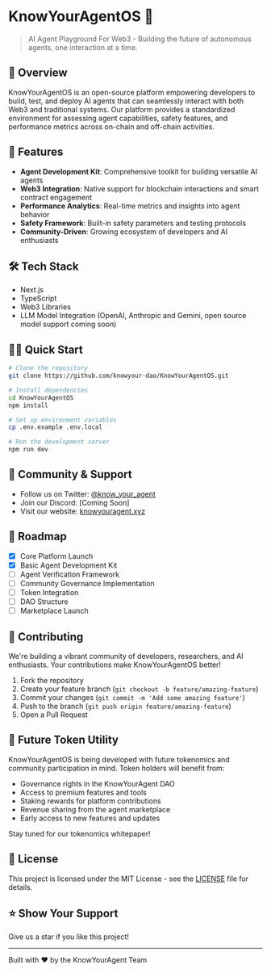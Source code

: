# KnowYourAgentOS 🤖

> AI Agent Playground For Web3 - Building the future of autonomous agents, one interaction at a time.

## 🌟 Overview

KnowYourAgentOS is an open-source platform empowering developers to build, test, and deploy AI agents that can seamlessly interact with both Web3 and traditional systems. Our platform provides a standardized environment for assessing agent capabilities, safety features, and performance metrics across on-chain and off-chain activities.

## 🚀 Features

- **Agent Development Kit**: Comprehensive toolkit for building versatile AI agents
- **Web3 Integration**: Native support for blockchain interactions and smart contract engagement
- **Performance Analytics**: Real-time metrics and insights into agent behavior
- **Safety Framework**: Built-in safety parameters and testing protocols
- **Community-Driven**: Growing ecosystem of developers and AI enthusiasts

## 🛠 Tech Stack

- Next.js
- TypeScript
- Web3 Libraries
- LLM Model Integration (OpenAI, Anthropic and Gemini, open source model support coming soon)


## 🏃‍♂️ Quick Start

```bash
# Clone the repository
git clone https://github.com/knowyour-dao/KnowYourAgentOS.git

# Install dependencies
cd KnowYourAgentOS
npm install

# Set up environment variables
cp .env.example .env.local

# Run the development server
npm run dev
```

## 🌈 Community & Support

- Follow us on Twitter: [@know_your_agent](https://x.com/know_your_agent)
- Join our Discord: [Coming Soon]
- Visit our website: [knowyouragent.xyz](https://knowyouragent.xyz)

## 🎯 Roadmap

- [x] Core Platform Launch
- [x] Basic Agent Development Kit
- [ ] Agent Verification Framework
- [ ] Community Governance Implementation
- [ ] Token Integration
- [ ] DAO Structure
- [ ] Marketplace Launch

## 🌱 Contributing

We're building a vibrant community of developers, researchers, and AI enthusiasts. Your contributions make KnowYourAgentOS better!

1. Fork the repository
2. Create your feature branch (`git checkout -b feature/amazing-feature`)
3. Commit your changes (`git commit -m 'Add some amazing feature'`)
4. Push to the branch (`git push origin feature/amazing-feature`)
5. Open a Pull Request

## 🎁 Future Token Utility

KnowYourAgentOS is being developed with future tokenomics and community participation in mind. Token holders will benefit from:
- Governance rights in the KnowYourAgent DAO
- Access to premium features and tools
- Staking rewards for platform contributions
- Revenue sharing from the agent marketplace
- Early access to new features and updates

Stay tuned for our tokenomics whitepaper!

## 📜 License

This project is licensed under the MIT License - see the [LICENSE](LICENSE) file for details.

## ⭐️ Show Your Support

Give us a star if you like this project!

---

Built with ❤️ by the KnowYourAgent Team
